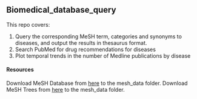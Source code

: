 ## Biomedical_database_query ##

This repo covers:
1. Query the corresponding MeSH term, categories and synonyms to diseases, and output the results in thesaurus format.
2. Search PubMed for drug recommendations for diseases
3. Plot temporal trends in the number of Medline publications by disease


#### Resources ####
Download MeSH Database from [here](https://nlmpubs.nlm.nih.gov/projects/mesh/MESH_FILES/xmlmesh/desc2022.xml) to the mesh_data folder.
Download MeSH Trees from [here](https://nlmpubs.nlm.nih.gov/projects/mesh/MESH_FILES/meshtrees/) to the mesh_data folder.